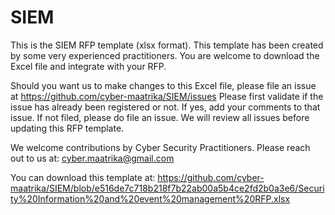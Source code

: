 # SIEM
This is the SIEM RFP template (xlsx format).  This template has been created by some very experienced practitioners. You are welcome to download the Excel file and integrate with your RFP.

Should you want us to make changes to this Excel file, please file an issue at https://github.com/cyber-maatrika/SIEM/issues
Please first validate if the issue has already been registered or not. If yes, add your comments to that issue.
If not filed, please do file an issue.  We will review all issues before updating this RFP template.

We welcome contributions by Cyber Security Practitioners.  Please reach out to us at: cyber.maatrika@gmail.com

You can download this template at: https://github.com/cyber-maatrika/SIEM/blob/e516de7c718b218f7b22ab00a5b4ce2fd2b0a3e6/Security%20Information%20and%20event%20management%20RFP.xlsx
